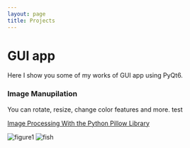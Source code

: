 ```yaml
---
layout: page
title: Projects
---
```


# GUI app

Here I show you some of my works of GUI app using PyQt6.


### Image Manupilation
You can rotate, resize, change color features and more. test

[Image Processing With the Python Pillow Library](https://realpython.com/image-processing-with-the-python-pillow-library/)

![figure1](C:\prog\gitPages\assets\images\GUI\ImageProcessingToolfigure1.jpg)
![fish](C:\prog\gitPages\assets\images\GUI\fish1.svg)




